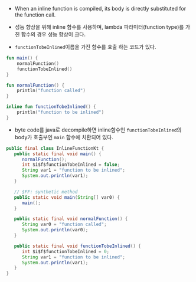 

- When an inline function is compiled, its body is directly substituted for the function call.
- 성능 향상을 위해 inline 함수를 사용하며, lambda 파라미터(function type)를 가진 함수의 경우 성능 향상이 크다.

- `functionTobeInlined`이름을 가진 함수를 호출 하는 코드가 있다.
```kotlin
fun main() {
    normalFunction()
    functionTobeInlined()
}

fun normalFunction() {
    println("function called")
}

inline fun functionTobeInlined() {
    println("function to be inlined")
}
```

- byte code를 java로 decompile하면 inline함수인 `functionTobeInlined`의 body가 호출부인 `main` 함수에 치환되어 있다.
```java
public final class InlineFunctionKt {
   public static final void main() {
      normalFunction();
      int $i$f$functionTobeInlined = false;
      String var1 = "function to be inlined";
      System.out.println(var1);
   }

   // $FF: synthetic method
   public static void main(String[] var0) {
      main();
   }

   public static final void normalFunction() {
      String var0 = "function called";
      System.out.println(var0);
   }

   public static final void functionTobeInlined() {
      int $i$f$functionTobeInlined = 0;
      String var1 = "function to be inlined";
      System.out.println(var1);
   }
}
```